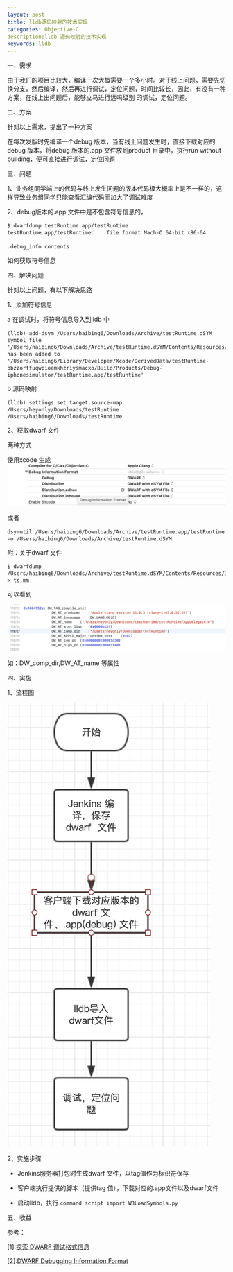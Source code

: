 ```yaml
---
layout: post
title: lldb源码映射的技术实现
categories: Objective-C
description:lldb 源码映射的技术实现
keywords: lldb
---  
```


一、需求


由于我们的项目比较大，编译一次大概需要一个多小时。对于线上问题，需要先切换分支，然后编译，然后再进行调试，定位问题，时间比较长，因此，有没有一种方案，在线上出问题后，能够立马进行远吗级别 的调试，定位问题。


二、方案

针对以上需求，提出了一种方案


在每次发版时先编译一个debug 版本，当有线上问题发生时，直接下载对应的debug 版本，将debug 版本的.app 文件放到product 目录中，执行run without building，便可直接进行调试，定位问题 


三、问题

1、业务组同学端上的代码与线上发生问题的版本代码极大概率上是不一样的，这样导致业务组同学只能查看汇编代码而加大了调试难度


2、debug版本的.app 文件中是不包含符号信息的，

```
$ dwarfdump testRuntime.app/testRuntime 
testRuntime.app/testRuntime:    file format Mach-O 64-bit x86-64

.debug_info contents:

```
如何获取符号信息


四、解决问题


针对以上问题，有以下解决思路

1、添加符号信息

a 在调试时，将符号信息导入到lldb 中

```
(lldb) add-dsym /Users/haibing6/Downloads/Archive/testRuntime.dSYM
symbol file '/Users/haibing6/Downloads/Archive/testRuntime.dSYM/Contents/Resources/DWARF/testRuntime' has been added to '/Users/haibing6/Library/Developer/Xcode/DerivedData/testRuntime-bbzzorffuqwpioemkhzriysmacxo/Build/Products/Debug-iphonesimulator/testRuntime.app/testRuntime'
```
b 源码映射

```
(lldb) settings set target.source-map /Users/heyonly/Downloads/testRuntime /Users/haibing6/Downloads/testRuntime
```

2、获取dwarf 文件


两种方式


使用xcode 生成
![](/images/blog/lldb/01/2020-05-25-6.17.44.png)

或者

```
dsymutil /Users/haibing6/Downloads/Archive/testRuntime.app/testRuntime -o /Users/haibing6/Downloads/Archive/testRuntime.dSYM
```
附：关于dwarf 文件
```
$ dwarfdump /Users/haibing6/Downloads/Archive/testRuntime.dSYM/Contents/Resources/DWARF/testRuntime > ts.mm
```


可以看到

![](/images/blog/lldb/01/2020-05-25-2.41.12.png)



如：DW_comp_dir,DW_AT_name 等属性



四、实施


1、流程图

![](/images/blog/lldb/01/2020-05-25-2.11.58.png)


2、实施步骤


* Jenkins服务器打包时生成dwarf 文件，以tag值作为标识符保存
    
    
* 客户端执行提供的脚本（提供tag 值），下载对应的.app文件以及dwarf文件
    
    
* 启动lldb，执行 `command script import WBLoadSymbols.py`
    
    
    
五、收益


参考：

[1]\:[探索 DWARF 调试格式信息](https://www.ibm.com/developerworks/cn/aix/library/au-dwarf-debug-format/index.html)

[2]\:[DWARF Debugging Information Format](http://dwarfstd.org/doc/DWARF5.pdf)


